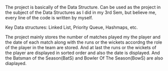 The project is basically of the Data Structure. Can be used as the project in the subject of the Data Structures as I did in my 3rd Sem, but believe me, every line of the code is written by myself.

Key Data structures: Linked List, Priority Queue, Hashmaps, etc.

The project mainly stores the number of matches played my the player and the date of each match along with the runs or the wickets accordng the role of the player in the team are stored.
And at last the runs or the wickets of the player are displayed in sorted order and also the date is displayed.
And the Batsman of the Season(BatS) and Bowler Of The Season(BowS) are also diaplayed.
